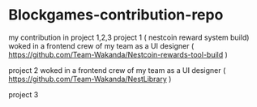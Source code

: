 # Blockgames-contribution-repo
my contribution in project 1,2,3
project 1 ( nestcoin reward system build)
woked in a frontend crew of my team as a UI designer
( https://github.com/Team-Wakanda/Nestcoin-rewards-tool-build )

project 2
woked in a frontend crew of my team as a UI designer
( https://github.com/Team-Wakanda/NestLibrary )

project 3
